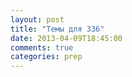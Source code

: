 ```yaml
---
layout: post
title: "Темы для 336"
date: 2013-04-09T18:45:00
comments: true
categories: prep
---
```

